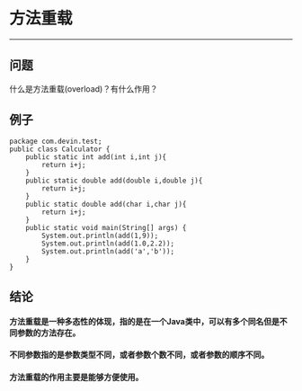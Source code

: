 # 方法重载
---
## 问题
什么是方法重载(overload)？有什么作用？
## 例子
```
package com.devin.test;
public class Calculator {
	public static int add(int i,int j){
		return i+j;
	}
	public static double add(double i,double j){
		return i+j;
	}
	public static double add(char i,char j){
		return i+j;
	}
	public static void main(String[] args) {
		System.out.println(add(1,9));
		System.out.println(add(1.0,2.2));
		System.out.println(add('a','b'));
	}
}
```
## 结论
#### 方法重载是一种多态性的体现，指的是在一个Java类中，可以有多个同名但是不同参数的方法存在。
#### 不同参数指的是参数类型不同，或者参数个数不同，或者参数的顺序不同。
#### 方法重载的作用主要是能够方便使用。